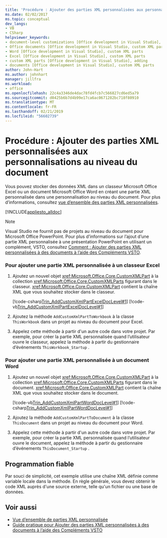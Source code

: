 ```yaml
---
title: 'Procédure : Ajouter des parties XML personnalisées aux personnalisations au niveau du document'
ms.date: 02/02/2017
ms.topic: conceptual
dev_langs:
- VB
- CSharp
helpviewer_keywords:
- document-level customizations [Office development in Visual Studio], custom XML parts
- Office documents [Office development in Visual Studio, custom XML parts
- Word [Office development in Visual Studio], custom XML parts
- Excel [Office development in Visual Studio], custom XML parts
- custom XML parts [Office development in Visual Studio], adding
- documents [Office development in Visual Studio], custom XML parts
author: John-Hart
ms.author: johnhart
manager: jillfra
ms.workload:
- office
ms.openlocfilehash: 22c4a3346de4dac78fd4fcb7c566827cd6ed5a79
ms.sourcegitcommit: d0425b6b7d4b99e17ca6ac0671282bc718f80910
ms.translationtype: MT
ms.contentlocale: fr-FR
ms.lasthandoff: 02/21/2019
ms.locfileid: "56602739"
---
```

# <a name="how-to-add-custom-xml-parts-to-document-level-customizations"></a>Procédure : Ajouter des parties XML personnalisées aux personnalisations au niveau du document
  Vous pouvez stocker des données XML dans un classeur Microsoft Office Excel ou un document Microsoft Office Word en créant une partie XML personnalisée dans une personnalisation au niveau du document. Pour plus d’informations, consultez [vue d’ensemble des parties XML personnalisées](../vsto/custom-xml-parts-overview.md).

 [!INCLUDE[appliesto_alldoc](../vsto/includes/appliesto-alldoc-md.md)]

> [!NOTE]
>  Visual Studio ne fournit pas de projets au niveau du document pour Microsoft Office PowerPoint. Pour plus d’informations sur l’ajout d’une partie XML personnalisée à une présentation PowerPoint en utilisant un complément, VSTO, consultez [Comment : Ajouter des parties XML personnalisées à des documents à l’aide des Compléments VSTO](../vsto/how-to-add-custom-xml-parts-to-documents-by-using-vsto-add-ins.md).

### <a name="to-add-a-custom-xml-part-to-an-excel-workbook"></a>Pour ajouter une partie XML personnalisée à un classeur Excel

1.  Ajoutez un nouvel objet <xref:Microsoft.Office.Core.CustomXMLPart> à la collection <xref:Microsoft.Office.Core.CustomXMLParts> figurant dans le classeur. <xref:Microsoft.Office.Core.CustomXMLPart> contient la chaîne XML que vous souhaitez stocker dans le classeur.

     [!code-csharp[Trin_AddCustomXmlPartExcelDocLevel#1](../vsto/codesnippet/CSharp/Trin_AddCustomXmlPartExcelDocLevel/ThisWorkbook.cs#1)]
     [!code-vb[Trin_AddCustomXmlPartExcelDocLevel#1](../vsto/codesnippet/VisualBasic/Trin_AddCustomXmlPartExcelDocLevel/ThisWorkbook.vb#1)]

2.  Ajoutez la méthode `AddCustomXmlPartToWorkbook` à la classe `ThisWorkbook` dans un projet au niveau du document pour Excel.

3.  Appelez cette méthode à partir d'un autre code dans votre projet. Par exemple, pour créer la partie XML personnalisée quand l’utilisateur ouvre le classeur, appelez la méthode à partir du gestionnaire d’événements `ThisWorkbook_Startup` .

### <a name="to-add-a-custom-xml-part-to-a-word-document"></a>Pour ajouter une partie XML personnalisée à un document Word

1.  Ajoutez un nouvel objet <xref:Microsoft.Office.Core.CustomXMLPart> à la collection <xref:Microsoft.Office.Core.CustomXMLParts> figurant dans le document. <xref:Microsoft.Office.Core.CustomXMLPart> contient la chaîne XML que vous souhaitez stocker dans le document.

     [!code-vb[Trin_AddCustomXmlPartWordDocLevel#1](../vsto/codesnippet/VisualBasic/Trin_AddCustomXmlPartWordDocLevel/ThisDocument.vb#1)]
     [!code-csharp[Trin_AddCustomXmlPartWordDocLevel#1](../vsto/codesnippet/CSharp/Trin_AddCustomXmlPartWordDocLevel/ThisDocument.cs#1)]

2.  Ajoutez la méthode `AddCustomXmlPartToDocument` à la classe `ThisDocument` dans un projet au niveau du document pour Word.

3.  Appelez cette méthode à partir d'un autre code dans votre projet. Par exemple, pour créer la partie XML personnalisée quand l’utilisateur ouvre le document, appelez la méthode à partir du gestionnaire d’événements `ThisDocument_Startup` .

## <a name="robust-programming"></a>Programmation fiable
 Par souci de simplicité, cet exemple utilise une chaîne XML définie comme variable locale dans la méthode. En règle générale, vous devez obtenir le code XML auprès d'une source externe, telle qu'un fichier ou une base de données.

## <a name="see-also"></a>Voir aussi
- [Vue d’ensemble de parties XML personnalisée](../vsto/custom-xml-parts-overview.md)
- [Guide pratique pour Ajouter des parties XML personnalisées à des documents à l’aide des Compléments VSTO](../vsto/how-to-add-custom-xml-parts-to-documents-by-using-vsto-add-ins.md)
